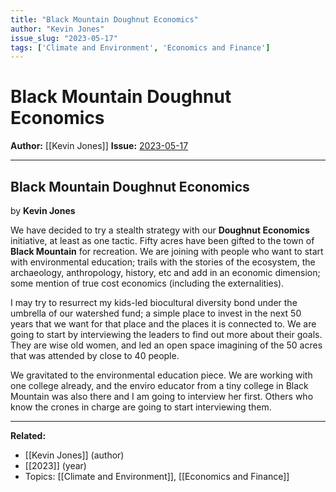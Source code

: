 ```yaml
---
title: "Black Mountain Doughnut Economics"
author: "Kevin Jones"
issue_slug: "2023-05-17"
tags: ['Climate and Environment', 'Economics and Finance']
---
```


# Black Mountain Doughnut Economics

**Author:** [[Kevin Jones]]
**Issue:** [2023-05-17](https://plex.collectivesensecommons.org/2023-05-17/)

---

## Black Mountain Doughnut Economics
by **Kevin Jones**

We have decided to try a stealth strategy with our **Doughnut Economics** initiative, at least as one tactic. Fifty acres have been gifted to the town of **Black Mountain** for recreation. We are joining with people who want to start with environmental education; trails with the stories of the ecosystem, the archaeology, anthropology, history, etc and add in an economic dimension; some mention of true cost economics (including the externalities).

I may try to resurrect my kids-led biocultural diversity bond under the umbrella of our watershed fund; a simple place to invest in the next 50 years that we want for that place and the places it is connected to. We are going to start by interviewing the leaders to find out more about their goals. They are wise old women, and led an open space imagining of the 50 acres that was attended by close to 40 people.

We gravitated to the environmental education piece. We are working with one college already, and the enviro educator from a tiny college in Black Mountain was also there and I am going to interview her first. Others who know the crones in charge are going to start interviewing them.

---

**Related:**
- [[Kevin Jones]] (author)
- [[2023]] (year)
- Topics: [[Climate and Environment]], [[Economics and Finance]]

